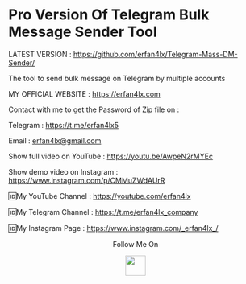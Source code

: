 # Pro Version Of Telegram Bulk Message Sender Tool
LATEST VERSION : https://github.com/erfan4lx/Telegram-Mass-DM-Sender/


The tool to send bulk message on Telegram by multiple accounts

 MY OFFICIAL WEBSITE : https://erfan4lx.com

Contact with me to get the Password of Zip file on :

 Telegram : https://t.me/erfan4lx5
 
 Email : erfan4lx@gmail.com
 
 
 Show full video on YouTube : https://youtu.be/AwpeN2rMYEc

Show demo video on Instagram : https://www.instagram.com/p/CMMuZWdAUrR

🆔My YouTube Channel : https://youtube.com/erfan4lx

🆔My Telegram Channel : https://t.me/erfan4lx_company

🆔My Instagram Page : https://www.instagram.com/_erfan4lx_/

<p align="center">
  Follow Me On
</p>
<p align="center">
  <a href="https://www.youtube.com/c/erfan4lx?sub_confirmation=1">
    <img src="https://www.iconsdb.com/icons/preview/black/youtube-4-xxl.png" width="40" height="40">
  </a>
</p>
